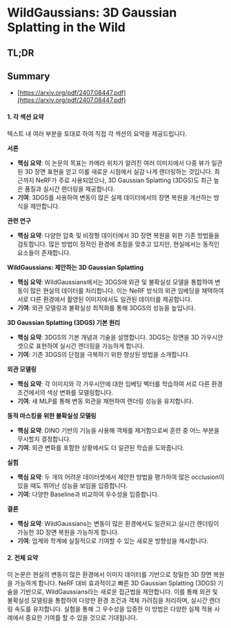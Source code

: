 # WildGaussians: 3D Gaussian Splatting in the Wild
## TL;DR
## Summary
- [https://arxiv.org/pdf/2407.08447.pdf](https://arxiv.org/pdf/2407.08447.pdf)

#### 1. 각 섹션 요약
텍스트 내 여러 부분을 토대로 하여 직접 각 섹션의 요약을 제공드립니다.

**서론**
- **핵심 요약**: 이 논문의 목표는 카메라 위치가 알려진 여러 이미지에서 다중 뷰가 일관된 3D 장면 표현을 얻고 이를 새로운 시점에서 실감 나게 렌더링하는 것입니다. 최근까지 NeRF가 주로 사용되었으나, 3D Gaussian Splatting (3DGS)도 최근 높은 품질과 실시간 렌더링을 제공합니다.
- **기여**: 3DGS를 사용하여 변동이 많은 실제 데이터에서의 장면 복원을 개선하는 방식을 제안합니다.

**관련 연구**
- **핵심 요약**: 다양한 압축 및 비정형 데이터에서 3D 장면 복원을 위한 기존 방법들을 검토합니다. 많은 방법이 정적인 환경에 초점을 맞추고 있지만, 현실에서는 동적인 요소들이 존재합니다.
  
**WildGaussians: 제안하는 3D Gaussian Splatting**
- **핵심 요약**: WildGaussians에서는 3DGS에 외관 및 불확실성 모델을 통합하여 변동이 많은 현실의 데이터를 처리합니다. 이는 NeRF 방식의 외관 임베딩을 채택하여 서로 다른 환경에서 촬영된 이미지에서도 일관된 데이터를 제공합니다.
- **기여**: 외관 모델링과 불확실성 최적화를 통해 3DGS의 성능을 높입니다.

**3D Gaussian Splatting (3DGS) 기본 원리**
- **핵심 요약**: 3DGS의 기본 개념과 기술을 설명합니다. 3DGS는 장면을 3D 가우시안 셋으로 표현하여 실시간 렌더링을 가능하게 합니다.
- **기여**: 기존 3DGS의 단점을 극복하기 위한 향상된 방법을 소개합니다.
 
**외관 모델링**
- **핵심 요약**: 각 이미지와 각 가우시안에 대한 임베딩 벡터를 학습하여 서로 다른 환경 조건에서의 색상 변화를 모델링합니다.
- **기여**: 새 MLP를 통해 변동 외관을 재현하여 렌더링 성능을 유지합니다.

**동적 마스킹을 위한 불확실성 모델링**
- **핵심 요약**: DINO 기반의 기능을 사용해 객체를 제거함으로써 훈련 중 어느 부분을 무시할지 결정합니다.
- **기여**: 외관 변화를 포함한 상황에서도 더 일관된 학습을 도와줍니다.

**실험**
- **핵심 요약**: 두 개의 어려운 데이터셋에서 제안한 방법을 평가하여 많은 occlusion이 있을 때도 뛰어난 성능을 보임을 입증합니다.
- **기여**: 다양한 Baseline과 비교하여 우수성을 입증합니다.

**결론**
- **핵심 요약**: WildGaussians는 변동이 많은 환경에서도 일관되고 실시간 렌더링이 가능한 3D 장면 복원을 가능하게 합니다.
- **기여**: 업계와 학계에 실질적으로 기여할 수 있는 새로운 방향성을 제시합니다.

#### 2. 전체 요약
이 논문은 현실의 변동이 많은 환경에서 이미지 데이터를 기반으로 정밀한 3D 장면 복원을 가능하게 합니다. NeRF 대비 효과적이고 빠른 3D Gaussian Splatting (3DGS) 기술을 기반으로, WildGaussians라는 새로운 접근법을 제안합니다. 이를 통해 외관 및 불확실성 모델링을 통합하여 다양한 환경 조건과 객체 가려짐을 처리하며, 실시간 렌더링 속도를 유지합니다. 실험을 통해 그 우수성을 입증한 이 방법은 다양한 실제 적용 사례에서 중요한 기여를 할 수 있을 것으로 기대됩니다.
